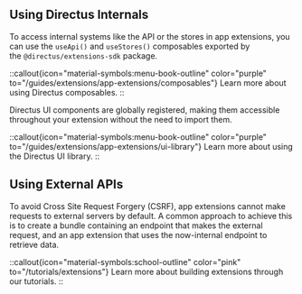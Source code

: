 <div class="prose">

## Using Directus Internals

To access internal systems like the API or the stores in app extensions, you can use the `useApi()` and `useStores()` composables exported by the `@directus/extensions-sdk` package.

::callout{icon="material-symbols:menu-book-outline" color="purple" to="/guides/extensions/app-extensions/composables"}
Learn more about using Directus composables.
::

Directus UI components are globally registered, making them accessible throughout your extension without the need to import them.

::callout{icon="material-symbols:menu-book-outline" color="purple" to="/guides/extensions/app-extensions/ui-library"}
Learn more about using the Directus UI library.
::

## Using External APIs

To avoid Cross Site Request Forgery (CSRF), app extensions cannot make requests to external servers by default. A common approach to achieve this is to create a bundle containing an endpoint that makes the external request, and an app extension that uses the now-internal endpoint to retrieve data.

::callout{icon="material-symbols:school-outline" color="pink" to="/tutorials/extensions"}
Learn more about building extensions through our tutorials.
::

</div>
